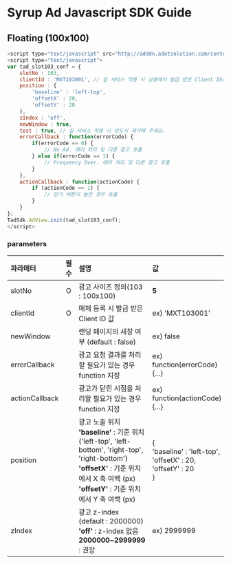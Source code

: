 # Syrup Ad Javascript SDK Guide

## Floating (100x100)
```javascript
<script type="text/javascript" src="http://adddn.adotsolution.com/contents/sdk/js/tad.min.js" charset="utf-8"></script>
<script type="text/javascript">
var tad_slot103_conf = {
    slotNo : 103,
    clientId : 'MXT103001', // 실 서비스 적용 시 상용에서 발급 받은 Client ID를 사용해 주세요.
    position : {
        'baseline' : 'left-top',
        'offsetX' : 20,
        'offsetY' : 20
    },
    zIndex : 'off',
    newWindow : true,
    test : true, // 실 서비스 적용 시 반드시 제거해 주세요.
    errorCallback : function(errorCode) {
        if(errorCode == 0) {
            // No Ad. 에러 처리 및 다른 광고 호출
        } else if(errorCode == 1) {
            // Frequency Over. 에러 처리 및 다른 광고 호출
        }
    },
    actionCallback : function(actionCode) {
    	if (actionCode == 1) {
    		// 닫기 버튼이 눌린 경우 호출
    	}
    }
};
TadSdk.AdView.init(tad_slot103_conf);
</script>
```
### parameters
| 파라메터 | 필수 | 설명 | 값 |
|:---------|:----:|:-----|:---|
|slotNo|O|광고 사이즈 정의(103 : 100x100)|**5**|
|clientId|O|매체 등록 시 발급 받은 Client ID 값|ex) 'MXT103001'|
|newWindow||랜딩 페이지의 새창 여부 (default : false)<br />|ex) false|
|errorCallback||광고 요청 결과를 처리할 필요가 있는 경우 function 지정|ex) function(errorCode) {...}|
|actionCallback||광고가 닫힌 시점을 처리할 필요가 있는 경우 function 지정|ex) function(actionCode) {...}|
|position||광고 노출 위치<br />**'baseline'** : 기준 위치 ('left-top', 'left-bottom', 'right-top', 'right-bottom')<br />**'offsetX'** : 기준 위치에서 X 축 여백 (px)<br />**'offsetY'** : 기준 위치에서 Y 축 여백 (px)|{<br />'baseline' : 'left-top',<br />'offsetX' : 20,<br />'offsetY' : 20<br />}|
|zIndex||광고 z-index (default : 2000000)<br />**'off'** : z-index 없음<br />**2000000~2999999** : 권장|ex) 2999999|
